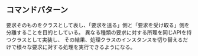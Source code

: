 ## コマンドパターン
要求そのものをクラスとして表し、「要求を送る」側と「要求を受け取る」側を分離することを目的としている。
異なる種類の要求に対する所理を同じAPIを持つクラスとして実装し、
その結果、処理クラスのインスタンスを切り替えるだけで様々な要求に対する処理を実行できるようになる。

